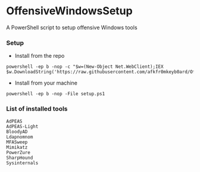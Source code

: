 # OffensiveWindowsSetup
A PowerShell script to setup offensive Windows tools

### Setup
- Install from the repo
```
powershell -ep b -nop -c "$w=(New-Object Net.WebClient);IEX $w.DownloadString('https://raw.githubusercontent.com/afkfr0mkeyb0ard/OffensiveWindowsSetup/refs/heads/main/setup.ps1');"
```

- Install from your machine
```
powershell -ep b -nop -File setup.ps1
```

### List of installed tools
```
AdPEAS
AdPEAS-Light
BloodyAD
Ldapnomnom
MFASweep
Mimikatz
PowerZure
SharpHound
Sysinternals
```
